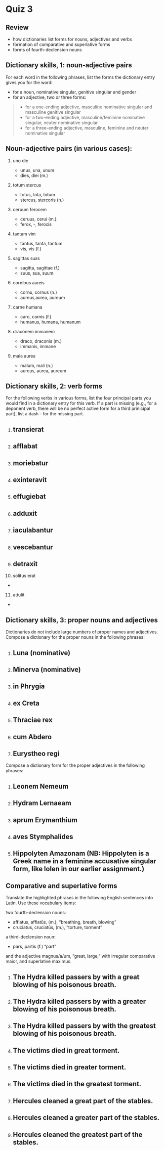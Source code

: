 # Quiz 3

## Review
- how dictionaries list forms for nouns, adjectives and verbs
- formation of comparative and superlative forms
- forms of fourth-declension nouns

## Dictionary skills, 1: noun-adjective pairs

For each word in the following phrases, list the forms the dictionary entry gives you for the word:

- for a noun, nominative singular, genitive singular and gender
- for an adjective, two or three forms:
> - for a one-ending adjective, masculine nominative singular and masculine genitive singular
> - for a two-ending adjective, masculine/feminine nominative singular, neuter nominative singular
> - for a three-ending adjective, masculine, feminine and neuter nominative singular

## Noun-adjective pairs (in various cases):

1. uno die
   - unus, una, unum 
   - dies, diei (m.)

2. totum stercus
   - totus, tota, totum
   - stercus, stercoris (n.)

3. ceruum ferocem
   - ceruus, cerui (m.)
   - ferox, -, ferocis 
   
4. tantam vim
   - tantus, tanta, tantum
   - vis, vis (f.)
   
5. sagittas suas
   - sagitta, sagittae (f.)
   - suus, sua, suum
   
6. cornibus aureis
   - cornu, cornus (n.)
   - aureus,aurea, aureum
   
7. carne humana
   - caro, carnis (f.)
   - humanus, humana, humanum
   
8. draconem immanem
   - draco, draconis (m.)
   - immanis, immane
   
9. mala aurea
   - malum, mali (n.)
   - aureus, aurea, aureum
   
## Dictionary skills, 2: verb forms

For the following verbs in various forms, list the four principal parts you would find in a dictionary entry for this verb. If a part is missing (e.g., for a deponent verb, there will be no perfect active form for a third prinicipal part), list a dash - for the missing part.

1. transierat
   -
   
2. afflabat
   -
   
3. moriebatur
   -
   
4. exinteravit
   -
   
5. effugiebat
   -
   
6. adduxit
   -
   
7. iaculabantur
   -
   
8. vescebantur
   -
   
9. detraxit
   -
   
10. solitus erat
   -
   
11. attulit
   -
   
## Dictionary skills, 3: proper nouns and adjectives

Dictionaries do not include large numbers of proper names and adjectives. Compose a dictionary for the proper nouns in the following phrases:

1. Luna (nominative)
   -
   
2. Minerva (nominative)
   -
   
3. in Phrygia
   -
   
4. ex Creta
   -
   
5. Thraciae rex
   -
   
6. cum Abdero
   -
   
7. Eurystheo regi
   -
   
Compose a dictionary form for the proper adjectives in the following phrases:

1. Leonem Nemeum
   -
   
2. Hydram Lernaeam
   -
   
3. aprum Erymanthium
   -
   
4. aves Stymphalides
   -
   
5. Hippolyten Amazonam (NB: Hippolyten is a Greek name in a feminine accusative singular form, like Iolen in our earlier assignment.)
   -
   
## Comparative and superlative forms

Translate the highlighted phrases in the following English sentences into Latin. Use these vocabulary items:

two fourth-declension nouns:
- afflatus, afflatūs, (m.), “breathing, breath, blowing”
- cruciatus, cruciatūs, (m.), “torture, torment”

a third-declension noun:
- pars, partis (f.) “part”

and the adjective magnus/a/um, “great, large,” with irregular comparative maior, and superlative maximus.

1. The Hydra killed passers by with a great blowing of his poisonous breath.
   -
   
2. The Hydra killed passers by with a greater blowing of his poisonous breath.
   -
   
3. The Hydra killed passers by with the greatest blowing of his poisonous breath.
   -
   
4. The victims died in great torment.
   -
   
5. The victims died in greater torment.
   -
   
6. The victims died in the greatest torment.
   -
   
7. Hercules cleaned a great part of the stables.
   -
   
8. Hercules cleaned a greater part of the stables.
   -
   
9. Hercules cleaned the greatest part of the stables.
   -
   
